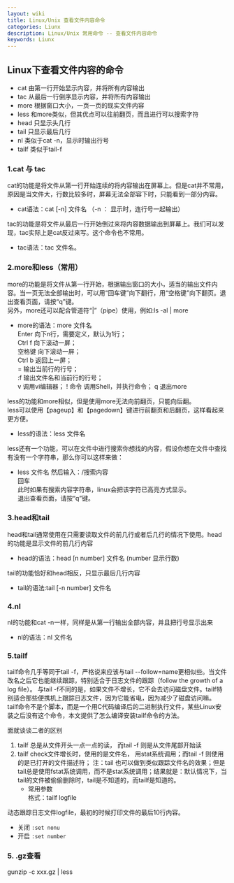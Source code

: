 ```yaml
---
layout: wiki
title: Linux/Unix 查看文件内容命令
categories: Liunx
description: Linux/Unix 常用命令 -- 查看文件内容命令
keywords: Liunx
---
```


## Linux下查看文件内容的命令

* cat     由第一行开始显示内容，并将所有内容输出  
* tac     从最后一行倒序显示内容，并将所有内容输出  
* more    根据窗口大小，一页一页的现实文件内容  
* less    和more类似，但其优点可以往前翻页，而且进行可以搜索字符  
* head    只显示头几行  
* tail    只显示最后几行  
* nl      类似于cat -n，显示时输出行号  
* tailf  类似于tail-f  

### 1.cat 与 tac

cat的功能是将文件从第一行开始连续的将内容输出在屏幕上。但是cat并不常用，原因是当文件大，行数比较多时，屏幕无法全部容下时，只能看到一部分内容。
- cat语法：cat [-n]  文件名 （-n ： 显示时，连行号一起输出）

tac的功能是将文件从最后一行开始倒过来将内容数据输出到屏幕上。我们可以发现，tac实际上是cat反过来写。这个命令也不常用。  
- tac语法：tac 文件名。  


### 2.more和less（常用）

more的功能是将文件从第一行开始，根据输出窗口的大小，适当的输出文件内容。当一页无法全部输出时，可以用“回车键”向下翻行，用“空格键”向下翻页。退出查看页面，请按“q”键。  
另外，more还可以配合管道符“|”（pipe）使用，例如:ls -al | more  

- more的语法：more 文件名   
    Enter 向下n行，需要定义，默认为1行；   
    Ctrl f 向下滚动一屏；   
    空格键 向下滚动一屏；    
    Ctrl b 返回上一屏；    
    = 输出当前行的行号；   
    :f 输出文件名和当前行的行号；   
    v 调用vi编辑器； 
    ! 命令 调用Shell，并执行命令； 
    q 退出more 

less的功能和more相似，但是使用more无法向前翻页，只能向后翻。  
less可以使用【pageup】和【pagedown】键进行前翻页和后翻页，这样看起来更方便。  
- less的语法：less 文件名 

less还有一个功能，可以在文件中进行搜索你想找的内容，假设你想在文件中查找有没有一个字符串，那么你可以这样来做：
- less 文件名
然后输入：/搜索内容  
回车   
此时如果有搜索内容字符串，linux会把该字符已高亮方式显示。   
退出查看页面，请按“q”键。   

### 3.head和tail

head和tail通常使用在只需要读取文件的前几行或者后几行的情况下使用。head的功能是显示文件的前几行内容  
- head的语法：head [n number] 文件名 (number 显示行数)  
  
tail的功能恰好和head相反，只显示最后几行内容  
- tail的语法:tail [-n number] 文件名  

### 4.nl

nl的功能和cat -n一样，同样是从第一行输出全部内容，并且把行号显示出来
- nl的语法：nl 文件名

### 5.tailf

tailf命令几乎等同于tail -f，严格说来应该与tail --follow=name更相似些。当文件改名之后它也能继续跟踪，特别适合于日志文件的跟踪（follow the growth of a log file）。
与tail -f不同的是，如果文件不增长，它不会去访问磁盘文件。tailf特别适合那些便携机上跟踪日志文件，因为它能省电，因为减少了磁盘访问嘛。
tailf命令不是个脚本，而是一个用C代码编译后的二进制执行文件，某些Linux安装之后没有这个命令，本文提供了怎么编译安装tailf命令的方法。
     
面就谈谈二者的区别  
1. tailf 总是从文件开头一点一点的读， 而tail -f 则是从文件尾部开始读
2. tailf check文件增长时，使用的是文件名， 用stat系统调用；而tail -f 则使用的是已打开的文件描述符； 注：tail 也可以做到类似跟踪文件名的效果；但是tail总是使用fstat系统调用，而不是stat系统调用；结果就是：默认情况下，当tail的文件被偷偷删除时，tail是不知道的，而tailf是知道的。  
    - 常用参数     
		格式：tailf logfile      

动态跟踪日志文件logfile，最初的时候打印文件的最后10行内容。    
- 关闭 `:set nonu`    
- 开启 `:set number`   

### 5. .gz查看

gunzip -c xxx.gz | less